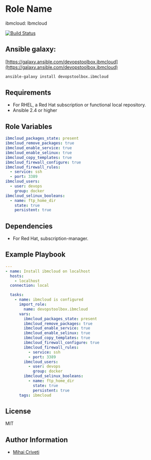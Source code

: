 Role Name
=========

ibmcloud: Ibmcloud

[![Build Status](https://travis-ci.org/cmihai-ansible/ibmcloud.svg?branch=master)](https://travis-ci.org/cmihai-ansible/ibmcloud)

Ansible galaxy:
---------------

[https://galaxy.ansible.com/devopstoolbox.ibmcloud](https://galaxy.ansible.com/devopstoolbox.ibmcloud)

```bash
ansible-galaxy install devopstoolbox.ibmcloud
```

Requirements
------------

- For RHEL, a Red Hat subscription or functional local repository.
- Ansible 2.4 or higher

Role Variables
--------------

```yaml
ibmcloud_packages_state: present
ibmcloud_remove_packages: true
ibmcloud_enable_service: true
ibmcloud_enable_selinux: true
ibmcloud_copy_templates: true
ibmcloud_firewall_configure: true
ibmcloud_firewall_rules:
  - service: ssh
  - port: 3389
ibmcloud_users:
  - user: devops
    group: docker
ibmcloud_selinux_booleans:
  - name: ftp_home_dir
    state: true
    persistent: true
```

Dependencies
------------

- For Red Hat, subscription-manager.

Example Playbook
----------------

```yaml
---
- name: Install ibmcloud on localhost
  hosts:
    - localhost
  connection: local

  tasks:
    - name: ibmcloud is configured
      import_role:
        name: devopstoolbox.ibmcloud
      vars:
        ibmcloud_packages_state: present
        ibmcloud_remove_packages: true
        ibmcloud_enable_service: true
        ibmcloud_enable_selinux: true
        ibmcloud_copy_templates: true
        ibmcloud_firewall_configure: true
        ibmcloud_firewall_rules:
          - service: ssh
          - port: 3389
        ibmcloud_users:
          - user: devops
            group: docker
        ibmcloud_selinux_booleans:
          - name: ftp_home_dir
            state: true
            persistent: true
      tags: ibmcloud
```

License
-------

MIT

Author Information
------------------

- [Mihai Criveti](https://www.linkedin.com/in/crivetimihai)

